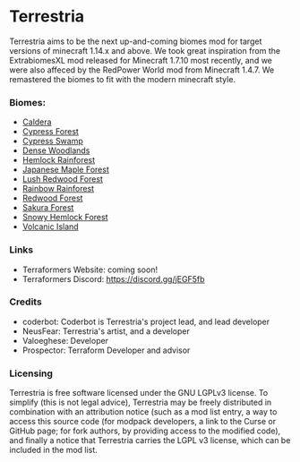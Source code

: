 # Terrestria

Terrestria aims to be the next up-and-coming biomes mod for target versions of minecraft 1.14.x and above.
We took great inspiration from the ExtrabiomesXL mod released for Minecraft 1.7.10 most recently, and we were also affeced by the RedPower World mod from Minecraft 1.4.7. We remastered the biomes to fit with the modern minecraft style.

### Biomes:
 - [Caldera](https://github.com/TerraformersMC/Terrestria/wiki/Caldera)
 - [Cypress Forest](https://github.com/TerraformersMC/Terrestria/wiki/Cypress-Forest)
 - [Cypress Swamp](https://github.com/TerraformersMC/Terrestria/wiki/Cypress-Swamp)
 - [Dense Woodlands](https://github.com/TerraformersMC/Terrestria/wiki/Dense-Woodlands)
 - [Hemlock Rainforest](https://github.com/TerraformersMC/Terrestria/wiki/Hemlock-Rainforest)
 - [Japanese Maple Forest](https://github.com/TerraformersMC/Terrestria/wiki/Japanese-Maple-Forest)
 - [Lush Redwood Forest](https://github.com/TerraformersMC/Terrestria/wiki/Lush-Redwood-Forest)
 - [Rainbow Rainforest](https://github.com/TerraformersMC/Terrestria/wiki/Rainbow-Rainforest)
 - [Redwood Forest](https://github.com/TerraformersMC/Terrestria/wiki/Redwood-Forest)
 - [Sakura Forest](https://github.com/TerraformersMC/Terrestria/wiki/Sakura-Forest)
 - [Snowy Hemlock Forest](https://github.com/TerraformersMC/Terrestria/wiki/Snowy-Hemlock-Forest)
 - [Volcanic Island](https://github.com/TerraformersMC/Terrestria/wiki/Volcanic-Island)

### Links

 - Terraformers Website: coming soon!
 - Terraformers Discord: https://discord.gg/jEGF5fb

### Credits

 - coderbot: Coderbot is Terrestria's project lead, and lead developer
 - NeusFear: Terrestria's artist, and a developer
 - Valoeghese: Developer
 - Prospector: Terraform Developer and advisor

### Licensing

Terrestria is free software licensed under the GNU LGPLv3 license. To simplify (this is not legal advice), Terrestria may be
freely distributed in combination with an attribution notice (such as a mod list entry, a way to access this source code 
(for modpack developers, a link to the Curse or GitHub page; for fork authors, by providing access to the modified code),
and finally a notice that Terrestria carries the LGPL v3 license, which can be included in the mod list.
